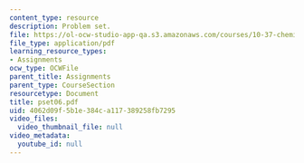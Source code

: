 ```yaml
---
content_type: resource
description: Problem set.
file: https://ol-ocw-studio-app-qa.s3.amazonaws.com/courses/10-37-chemical-and-biological-reaction-engineering-spring-2007/4062d09f5b1e384ca117389258fb7295_pset06.pdf
file_type: application/pdf
learning_resource_types:
- Assignments
ocw_type: OCWFile
parent_title: Assignments
parent_type: CourseSection
resourcetype: Document
title: pset06.pdf
uid: 4062d09f-5b1e-384c-a117-389258fb7295
video_files:
  video_thumbnail_file: null
video_metadata:
  youtube_id: null
---
```

